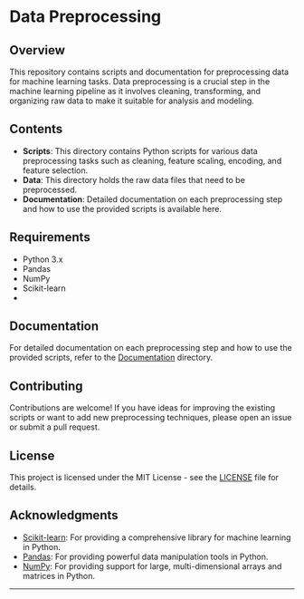 
# Data Preprocessing

## Overview
This repository contains scripts and documentation for preprocessing data for machine learning tasks. Data preprocessing is a crucial step in the machine learning pipeline as it involves cleaning, transforming, and organizing raw data to make it suitable for analysis and modeling.

## Contents
- **Scripts**: This directory contains Python scripts for various data preprocessing tasks such as cleaning, feature scaling, encoding, and feature selection.
- **Data**: This directory holds the raw data files that need to be preprocessed.
- **Documentation**: Detailed documentation on each preprocessing step and how to use the provided scripts is available here.

## Requirements
- Python 3.x
- Pandas
- NumPy
- Scikit-learn
- 
## Documentation
For detailed documentation on each preprocessing step and how to use the provided scripts, refer to the [Documentation](Documentation/) directory.

## Contributing
Contributions are welcome! If you have ideas for improving the existing scripts or want to add new preprocessing techniques, please open an issue or submit a pull request.

## License
This project is licensed under the MIT License - see the [LICENSE](LICENSE) file for details.

## Acknowledgments
- [Scikit-learn](https://scikit-learn.org/): For providing a comprehensive library for machine learning in Python.
- [Pandas](https://pandas.pydata.org/): For providing powerful data manipulation tools in Python.
- [NumPy](https://numpy.org/): For providing support for large, multi-dimensional arrays and matrices in Python.

---
